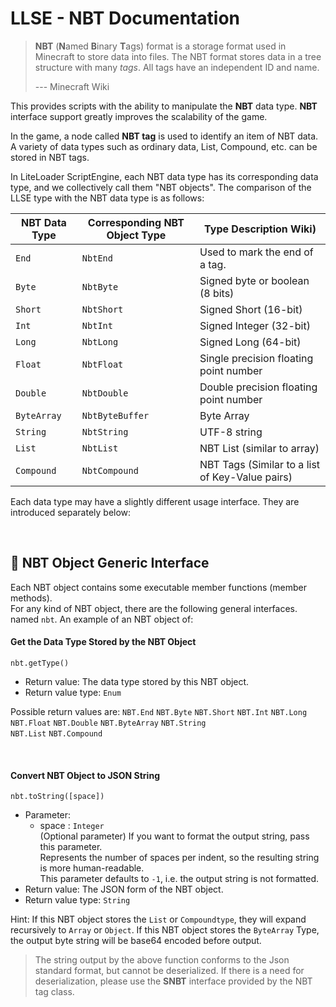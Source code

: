 # LLSE - NBT Documentation

> **NBT** (**N**amed **B**inary **T**ags) format is a storage format used in Minecraft to store data into files.
> The NBT format stores data in a tree structure with many *tags*. All tags have an independent ID and name.
>
> --- Minecraft Wiki

This provides scripts with the ability to manipulate the **NBT** data type. **NBT** interface support greatly improves the scalability of the game.

In the game, a node called **NBT tag** is used to identify an item of NBT data. A variety of data types such as ordinary data, List, Compound, etc. can be stored in NBT tags.

In LiteLoader ScriptEngine, each NBT data type has its corresponding data type, and we collectively call them "NBT objects".
The comparison of the LLSE type with the NBT data type is as follows:

| NBT Data Type | Corresponding NBT Object Type | Type Description Wiki)        |
| ----------- | ----------------- | ----------------------------- |
| `End`       | `NbtEnd`          | Used to mark the end of a tag.            |
| `Byte`      | `NbtByte`         | Signed byte or boolean (8 bits)   |
| `Short`     | `NbtShort`        | Signed Short (16-bit)          |
| `Int`       | `NbtInt`          | Signed Integer (32-bit)             |
| `Long`      | `NbtLong`         | Signed Long (64-bit)           |
| `Float`     | `NbtFloat`        | Single precision floating point number   |
| `Double`    | `NbtDouble`       | Double precision floating point number   |
| `ByteArray` | `NbtByteBuffer`   | Byte Array                      |
| `String`    | `NbtString`       | UTF-8 string                  |
| `List`      | `NbtList`         | NBT List (similar to array)       |
| `Compound`  | `NbtCompound`     | NBT Tags (Similar to a list of Key-Value pairs)|

Each data type may have a slightly different usage interface. They are introduced separately below:

<br>

## 🎈 NBT Object Generic Interface 

Each NBT object contains some executable member functions (member methods).  
For any kind of NBT object, there are the following general interfaces. named `nbt`. An example of an NBT object of:

#### Get the Data Type Stored by the NBT Object 

`nbt.getType()`

- Return value: The data type stored by this NBT object.
- Return value type: `Enum`

Possible return values are: `NBT.End` `NBT.Byte` `NBT.Short` `NBT.Int` `NBT.Long`   
`NBT.Float` `NBT.Double` `NBT.ByteArray` `NBT.String`  
`NBT.List` `NBT.Compound`

<br>

#### Convert NBT Object to JSON String 

`nbt.toString([space])`

- Parameter:
  - space : `Integer`  
    (Optional parameter) If you want to format the output string, pass this parameter.  
    Represents the number of spaces per indent, so the resulting string is more human-readable.  
    This parameter defaults to `-1`, i.e. the output string is not formatted.
- Return value: The JSON form of the NBT object.
- Return value type: `String`

Hint: If this NBT object stores the `List` or `Compoundtype`, they will expand recursively to `Array` or `Object`.
If this NBT object stores the `ByteArray` Type, the output byte string will be base64 encoded before output.

> The string output by the above function conforms to the Json standard format, but cannot be deserialized.
> If there is a need for deserialization, please use the **SNBT** interface provided by the NBT tag class.

<br>
